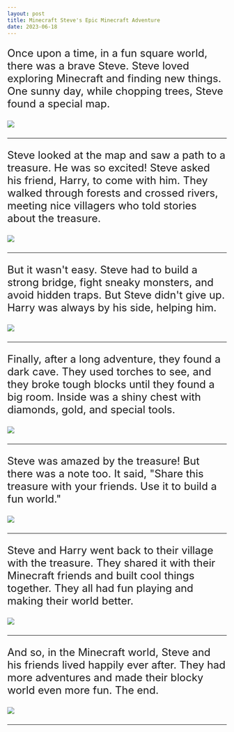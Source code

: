 ```yaml
---
layout: post
title: Minecraft Steve's Epic Minecraft Adventure
date: 2023-06-18
---
```


<font size="5"> 

Once upon a time, in a fun square world, there was a brave Steve. Steve loved exploring Minecraft and finding new things. One sunny day, while chopping trees, Steve found a special map.

<img src="/assets/img/minecraft/minecraft_01_01.jpg"/>

<hr/>

Steve looked at the map and saw a path to a treasure. He was so excited! Steve asked his friend, Harry, to come with him. They walked through forests and crossed rivers, meeting nice villagers who told stories about the treasure.

<img src="/assets/img/minecraft/minecraft_01_02.jpg"/>

<hr/>

But it wasn't easy. Steve had to build a strong bridge, fight sneaky monsters, and avoid hidden traps. But Steve didn't give up. Harry was always by his side, helping him.

<img src="/assets/img/minecraft/minecraft_01_03.jpg"/>

<hr/>

Finally, after a long adventure, they found a dark cave. They used torches to see, and they broke tough blocks until they found a big room. Inside was a shiny chest with diamonds, gold, and special tools.

<img src="/assets/img/minecraft/minecraft_01_04.jpg"/>

<hr/>

Steve was amazed by the treasure! But there was a note too. It said, "Share this treasure with your friends. Use it to build a fun world."

<img src="/assets/img/minecraft/minecraft_01_05.jpg"/>

<hr/>

Steve and Harry went back to their village with the treasure. They shared it with their Minecraft friends and built cool things together. They all had fun playing and making their world better.

<img src="/assets/img/minecraft/minecraft_01_06.jpg"/>

<hr/>

And so, in the Minecraft world, Steve and his friends lived happily ever after. They had more adventures and made their blocky world even more fun. The end.

<img src="/assets/img/minecraft/minecraft_01_07.jpg"/>

<hr/>

</font>